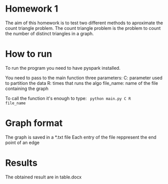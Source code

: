 # Homework 1
The aim of this homework is to test two different methods to aproximate the count triangle problem.
The count triangle problem is the problem to count the number of distinct triangles in a graph.

# How to run
To run the program you need to have pyspark installed.

You need to pass to the main function three parameters:
C: parameter used to partition the data
R: times that runs the algo
file_name: name of the file containing the graph

To call the function it's enough to type:
<code> python main.py C R file_name </code>

# Graph format
The graph is saved in a *.txt file 
Each entry of the file reppresent the end point of an edge

# Results
The obtained result are in table.docx
